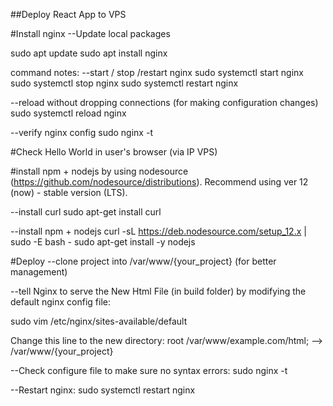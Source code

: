 ##Deploy React App to VPS

#Install nginx
--Update local packages 

sudo apt update
sudo apt install nginx

command notes: 
--start / stop /restart nginx
sudo systemctl start nginx
sudo systemctl stop nginx
sudo systemctl restart nginx

--reload without dropping connections (for making configuration changes)
sudo systemctl reload nginx

--verify nginx config
sudo nginx -t

#Check Hello World in user's browser (via IP VPS)

#install npm + nodejs by using nodesource (https://github.com/nodesource/distributions).
Recommend using ver 12 (now) - stable version (LTS).

--install curl
sudo apt-get install curl

--install npm + nodejs 
curl -sL https://deb.nodesource.com/setup_12.x | sudo -E bash -
sudo apt-get install -y nodejs

#Deploy
--clone project into /var/www/{your_project} (for better management)

--tell Nginx to serve the New Html File (in build folder) by modifying the default nginx config file:

sudo vim /etc/nginx/sites-available/default

Change this line to the new directory:
root /var/www/example.com/html; --> /var/www/{your_project}

--Check configure file to make sure no syntax errors:
sudo nginx -t

--Restart nginx: 
sudo systemctl restart nginx









